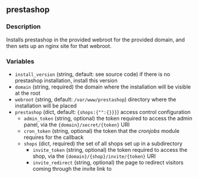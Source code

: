 ## prestashop

### Description

Installs prestashop in the provided webroot for the provided domain, and then sets up an nginx site for that webroot.

### Variables

* `install_version` (string, default: see source code)
  if there is no prestashop installation, install this version
* `domain` (string, required)
  the domain where the installation will be visible at the root
* `webroot` (string, default: `/var/www/prestashop`)
  directory where the installation will be placed
* `prestashop` (dict, default: `{shops:{"":{}}}`)
  access control configuration
    * `admin_token` (string, optional)
      the token required to access the admin panel, via the `{domain}/secret/{token}` URI
    * `cron_token` (string, optional)
      the token that the _cronjobs_ module requires for the callback
    * `shops` (dict, required)
      the set of all shops set up in a subdirectory
        * `invite_token` (string, optional)
          the token required to access the shop, via the `{domain}/{shop}/invite/{token}` URI
        * `invite_redirect` (string, optional)
          the page to redirect visitors coming through the invite link to
